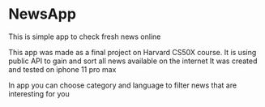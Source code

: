 # NewsApp
This is simple app to check fresh news online

This app was made as a final project on Harvard CS50X course.
It is using public API to gain and sort all news available on the internet
It was created and tested on iphone 11 pro max

In app you can choose category and language to filter news that are interesting for you


